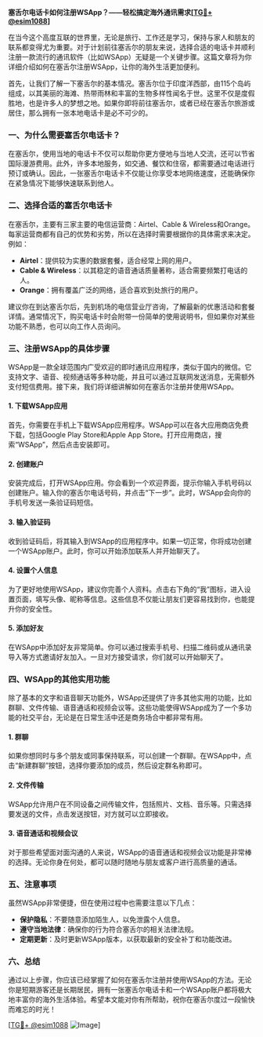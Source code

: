 **塞舌尔电话卡如何注册WSApp？——轻松搞定海外通讯需求[[TG💪+ @esim1088](https://t.me/s/esim1088)]**

在当今这个高度互联的世界里，无论是旅行、工作还是学习，保持与家人和朋友的联系都变得尤为重要。对于计划前往塞舌尔的朋友来说，选择合适的电话卡并顺利注册一款流行的通讯软件（比如WSApp）无疑是一个关键步骤。这篇文章将为你详细介绍如何在塞舌尔注册WSApp，让你的海外生活更加便利。

首先，让我们了解一下塞舌尔的基本情况。塞舌尔位于印度洋西部，由115个岛屿组成，以其美丽的海滩、热带雨林和丰富的生物多样性闻名于世。这里不仅是度假胜地，也是许多人的梦想之地。如果你即将前往塞舌尔，或者已经在塞舌尔旅游或居住，那么拥有一张本地电话卡是必不可少的。

### 一、为什么需要塞舌尔电话卡？

在塞舌尔，使用当地的电话卡不仅可以帮助你更方便地与当地人交流，还可以节省国际漫游费用。此外，许多本地服务，如交通、餐饮和住宿，都需要通过电话进行预订或确认。因此，一张塞舌尔电话卡不仅能让你享受本地网络速度，还能确保你在紧急情况下能够快速联系到他人。

### 二、选择合适的塞舌尔电话卡

在塞舌尔，主要有三家主要的电信运营商：Airtel、Cable & Wireless和Orange。每家运营商都有自己的优势和劣势，所以在选择时需要根据你的具体需求来决定。例如：

- **Airtel**：提供较为实惠的数据套餐，适合经常上网的用户。
- **Cable & Wireless**：以其稳定的语音通话质量著称，适合需要频繁打电话的人。
- **Orange**：拥有覆盖广泛的网络，适合喜欢到处旅行的用户。

建议你在到达塞舌尔后，先到机场的电信营业厅咨询，了解最新的优惠活动和套餐详情。通常情况下，购买电话卡时会附带一份简单的使用说明书，但如果你对某些功能不熟悉，也可以向工作人员询问。

### 三、注册WSApp的具体步骤

WSApp是一款全球范围内广受欢迎的即时通讯应用程序，类似于国内的微信。它支持文字、语音、视频通话等多种功能，并且可以通过互联网发送消息，无需额外支付短信费用。接下来，我们将详细讲解如何在塞舌尔注册并使用WSApp。

#### 1. 下载WSApp应用

首先，你需要在手机上下载WSApp应用程序。WSApp可以在各大应用商店免费下载，包括Google Play Store和Apple App Store。打开应用商店，搜索“WSApp”，然后点击安装即可。

#### 2. 创建账户

安装完成后，打开WSApp应用。你会看到一个欢迎界面，提示你输入手机号码以创建账户。输入你的塞舌尔电话号码，并点击“下一步”。此时，WSApp会向你的手机号发送一条验证码短信。

#### 3. 输入验证码

收到验证码后，将其输入到WSApp的应用程序中。如果一切正常，你将成功创建一个WSApp账户。此时，你可以开始添加联系人并开始聊天了。

#### 4. 设置个人信息

为了更好地使用WSApp，建议你完善个人资料。点击右下角的“我”图标，进入设置页面，填写头像、昵称等信息。这些信息不仅能让朋友们更容易找到你，也能提升你的安全性。

#### 5. 添加好友

在WSApp中添加好友非常简单。你可以通过搜索手机号、扫描二维码或从通讯录导入等方式邀请好友加入。一旦对方接受请求，你们就可以开始聊天了。

### 四、WSApp的其他实用功能

除了基本的文字和语音聊天功能外，WSApp还提供了许多其他实用的功能，比如群聊、文件传输、语音通话和视频会议等。这些功能使得WSApp成为了一个多功能的社交平台，无论是在日常生活中还是商务场合中都非常有用。

#### 1. 群聊

如果你想同时与多个朋友或同事保持联系，可以创建一个群聊。在WSApp中，点击“新建群聊”按钮，选择你要添加的成员，然后设定群名称即可。

#### 2. 文件传输

WSApp允许用户在不同设备之间传输文件，包括照片、文档、音乐等。只需选择要发送的文件，点击发送按钮，对方就可以立即接收。

#### 3. 语音通话和视频会议

对于那些希望面对面沟通的人来说，WSApp的语音通话和视频会议功能是非常棒的选择。无论你身在何处，都可以随时随地与朋友或客户进行高质量的通话。

### 五、注意事项

虽然WSApp非常便捷，但在使用过程中也需要注意以下几点：

- **保护隐私**：不要随意添加陌生人，以免泄露个人信息。
- **遵守当地法律**：确保你的行为符合塞舌尔的相关法律法规。
- **定期更新**：及时更新WSApp版本，以获取最新的安全补丁和功能改进。

### 六、总结

通过以上步骤，你应该已经掌握了如何在塞舌尔注册并使用WSApp的方法。无论你是短期游客还是长期居民，拥有一张塞舌尔电话卡和一个WSApp账户都将极大地丰富你的海外生活体验。希望本文能对你有所帮助，祝你在塞舌尔度过一段愉快而难忘的时光！

[[TG💪+ @esim1088](https://t.me/s/esim1088) ![Image](https://i.postimg.cc/4NQfJmqS/Snipaste-2025-05-13-00-14-12.png)]